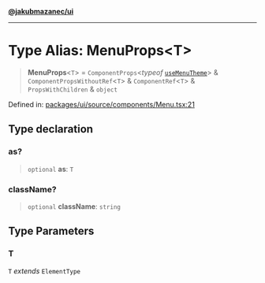 [**@jakubmazanec/ui**](../README.md)

---

# Type Alias: MenuProps\<T\>

> **MenuProps**\<`T`\> = `ComponentProps`\<_typeof_ [`useMenuTheme`](../variables/useMenuTheme.md)\>
> & `ComponentPropsWithoutRef`\<`T`\> & `ComponentRef`\<`T`\> & `PropsWithChildren` & `object`

Defined in:
[packages/ui/source/components/Menu.tsx:21](https://github.com/jakubmazanec/tools/blob/a9ba87d349a220bbed24d161794f90a6ba6009e5/packages/ui/source/components/Menu.tsx#L21)

## Type declaration

### as?

> `optional` **as**: `T`

### className?

> `optional` **className**: `string`

## Type Parameters

### T

`T` _extends_ `ElementType`

